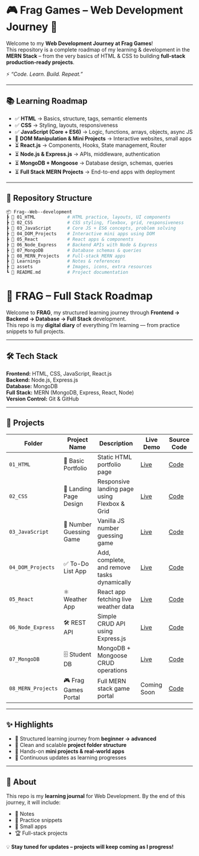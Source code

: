 # 🎮 Frag Games – Web Development Journey 🚀  

Welcome to my **Web Development Journey at Frag Games**!  
This repository is a complete roadmap of my learning & development in the **MERN Stack** – from the very basics of HTML & CSS to building **full-stack production-ready projects**.  

⚡ *“Code. Learn. Build. Repeat.”*  

---

## 📚 Learning Roadmap  

- ✅ **HTML** → Basics, structure, tags, semantic elements  
- ✅ **CSS** → Styling, layouts, responsiveness  
- ✅ **JavaScript (Core + ES6)** → Logic, functions, arrays, objects, async JS  
- 🔄 **DOM Manipulation & Mini Projects** → Interactive websites, small apps  
- ⏳ **React.js** → Components, Hooks, State management, Router  
- ⏳ **Node.js & Express.js** → APIs, middleware, authentication  
- ⏳ **MongoDB + Mongoose** → Database design, schemas, queries  
- ⏳ **Full Stack MERN Projects** → End-to-end apps with deployment  

---

## 📂 Repository Structure  

```bash
📦 Frag--Web--development  
┣ 📂 01_HTML            # HTML practice, layouts, UI components  
┣ 📂 02_CSS             # CSS styling, flexbox, grid, responsiveness  
┣ 📂 03_JavaScript      # Core JS + ES6 concepts, problem solving  
┣ 📂 04_DOM_Projects    # Interactive mini apps using DOM  
┣ 📂 05_React           # React apps & components  
┣ 📂 06_Node_Express    # Backend APIs with Node & Express  
┣ 📂 07_MongoDB         # Database schemas & queries  
┣ 📂 08_MERN_Projects   # Full-stack MERN apps  
┣ 📂 Learnings          # Notes & references  
┣ 📂 assets             # Images, icons, extra resources  
┗ 📜 README.md          # Project documentation  

```
# 🚀 FRAG – Full Stack Roadmap

Welcome to **FRAG**, my structured learning journey through **Frontend → Backend → Database → Full Stack** development.  
This repo is my **digital diary** of everything I’m learning — from practice snippets to full projects.

---

## 🛠 Tech Stack

**Frontend:** HTML, CSS, JavaScript, React.js  
**Backend:** Node.js, Express.js  
**Database:** MongoDB  
**Full Stack:** MERN (MongoDB, Express, React, Node)  
**Version Control:** Git & GitHub  

---

## 🚀 Projects

| Folder              | Project Name            | Description                                   | Live Demo | Source Code |
|---------------------|------------------------|-----------------------------------------------|-----------|-------------|
| `01_HTML`           | 📰 Basic Portfolio      | Static HTML portfolio page                    | [Live](#) | [Code](./01_HTML/projects) |
| `02_CSS`            | 🎨 Landing Page Design | Responsive landing page using Flexbox & Grid  | [Live](#) | [Code](./02_CSS/projects) |
| `03_JavaScript`     | 🎲 Number Guessing Game| Vanilla JS number guessing game               | [Live](#) | [Code](./03_JavaScript/projects) |
| `04_DOM_Projects`   | ✅ To-Do List App      | Add, complete, and remove tasks dynamically   | [Live](#) | [Code](./04_DOM_Projects) |
| `05_React`          | ⚛️ Weather App         | React app fetching live weather data          | [Live](#) | [Code](./05_React) |
| `06_Node_Express`   | 🛠 REST API             | Simple CRUD API using Express.js              | [Live](#) | [Code](./06_Node_Express) |
| `07_MongoDB`        | 🗄️ Student DB          | MongoDB + Mongoose CRUD operations            | [Live](#) | [Code](./07_MongoDB/projects) |
| `08_MERN_Projects`  | 🎮 Frag Games Portal   | Full MERN stack game portal                   | Coming Soon | [Code](./08_MERN_Projects/full_apps) |

---

## ✨ Highlights

- 🔹 Structured learning journey from **beginner → advanced**  
- 🔹 Clean and scalable **project folder structure**  
- 🔹 Hands-on **mini projects & real-world apps**  
- 🔹 Continuous updates as learning progresses  

---

## 📌 About

This repo is my **learning journal** for Web Development. By the end of this journey, it will include:

- 📖 Notes  
- 🧩 Practice snippets  
- 🎯 Small apps  
- 🏆 Full-stack projects  

💡 **Stay tuned for updates – projects will keep coming as I progress!**  
